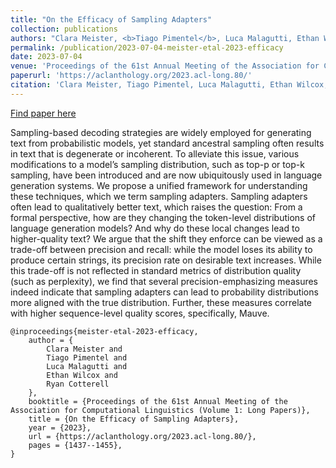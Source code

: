 ```yaml
---
title: "On the Efficacy of Sampling Adapters"
collection: publications
authors: "Clara Meister, <b>Tiago Pimentel</b>, Luca Malagutti, Ethan Wilcox, Ryan Cotterell"
permalink: /publication/2023-07-04-meister-etal-2023-efficacy
date: 2023-07-04
venue: 'Proceedings of the 61st Annual Meeting of the Association for Computational Linguistics (Volume 1: Long Papers)'
paperurl: 'https://aclanthology.org/2023.acl-long.80/'
citation: 'Clara Meister, Tiago Pimentel, Luca Malagutti, Ethan Wilcox, and Ryan Cotterell. 2023. On the Efficacy of Sampling Adapters. In Proceedings of the 61st Annual Meeting of the Association for Computational Linguistics (Volume 1: Long Papers), pages 1437–1455, Toronto, Canada. Association for Computational Linguistics.'
---
```


<a href='https://aclanthology.org/2023.acl-long.80/'>Find paper here</a>

Sampling-based decoding strategies are widely employed for generating text from probabilistic models, yet standard ancestral sampling often results in text that is degenerate or incoherent. To alleviate this issue, various modifications to a model’s sampling distribution, such as top-p or top-k sampling, have been introduced and are now ubiquitously used in language generation systems. We propose a unified framework for understanding these techniques, which we term sampling adapters. Sampling adapters often lead to qualitatively better text, which raises the question: From a formal perspective, how are they changing the token-level distributions of language generation models? And why do these local changes lead to higher-quality text? We argue that the shift they enforce can be viewed as a trade-off between precision and recall: while the model loses its ability to produce certain strings, its precision rate on desirable text increases. While this trade-off is not reflected in standard metrics of distribution quality (such as perplexity), we find that several precision-emphasizing measures indeed indicate that sampling adapters can lead to probability distributions more aligned with the true distribution. Further, these measures correlate with higher sequence-level quality scores, specifically, Mauve.

```
@inproceedings{meister-etal-2023-efficacy,
    author = {
        Clara Meister and
        Tiago Pimentel and
        Luca Malagutti and
        Ethan Wilcox and
        Ryan Cotterell
    },
    booktitle = {Proceedings of the 61st Annual Meeting of the Association for Computational Linguistics (Volume 1: Long Papers)},
    title = {On the Efficacy of Sampling Adapters},
    year = {2023},
    url = {https://aclanthology.org/2023.acl-long.80/},
    pages = {1437--1455},
}
```